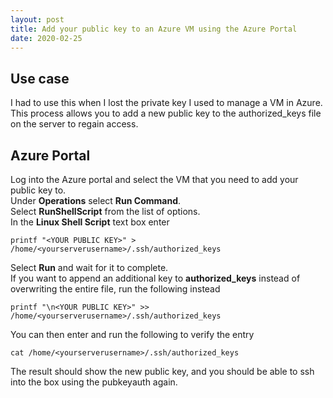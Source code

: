 ```yaml
---
layout: post
title: Add your public key to an Azure VM using the Azure Portal
date: 2020-02-25
---
```


## Use case  
I had to use this when I lost the private key I used to manage a VM in Azure. This process allows you to add a new public key to the authorized_keys file on the server to regain access.

## Azure Portal 
Log into the Azure portal and select the VM that you need to add your public key to.  
Under **Operations** select **Run Command**.  
Select **RunShellScript** from the list of options.  
In the **Linux Shell Script** text box enter  
  
``printf "<YOUR PUBLIC KEY>" > /home/<yourserverusername>/.ssh/authorized_keys``  
  
Select **Run** and wait for it to complete.  
If you want to append an additional key to **authorized_keys** instead of overwriting the entire file, run the following instead  
  
``printf "\n<YOUR PUBLIC KEY>" >> /home/<yourserverusername>/.ssh/authorized_keys``  
  
You can then enter and run the following to verify the entry  
  
``cat /home/<yourserverusername>/.ssh/authorized_keys``  
  
The result should show the new public key, and you should be able to ssh into the box using the pubkeyauth again.
